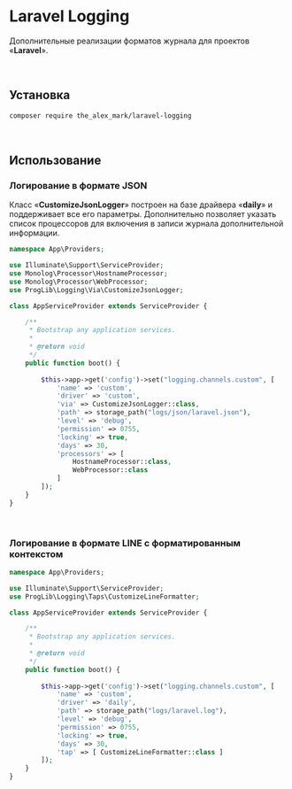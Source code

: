 # Laravel Logging

Дополнительные реализации форматов журнала для проектов «**Laravel**».

<br>

## Установка

```bash
composer require the_alex_mark/laravel-logging
```

<br>

## Использование

### Логирование в формате JSON

Класс «**CustomizeJsonLogger**» построен на базе драйвера «**daily**» и поддерживает все его параметры. Дополнительно позволяет указать список процессоров для включения в записи журнала дополнительной информации.

```php
namespace App\Providers;

use Illuminate\Support\ServiceProvider;
use Monolog\Processor\HostnameProcessor;
use Monolog\Processor\WebProcessor;
use ProgLib\Logging\Via\CustomizeJsonLogger;

class AppServiceProvider extends ServiceProvider {

    /**
     * Bootstrap any application services.
     * 
     * @return void
     */
    public function boot() {
    
        $this->app->get('config')->set("logging.channels.custom", [
            'name' => 'custom',
            'driver' => 'custom',
            'via' => CustomizeJsonLogger::class,
            'path' => storage_path("logs/json/laravel.json"),
            'level' => 'debug',
            'permission' => 0755,
            'locking' => true,
            'days' => 30,
            'processors' => [
                HostnameProcessor::class,
                WebProcessor::class
            ]
        ]);
    }
}
```

<br>

### Логирование в формате LINE с форматированным контекстом

```php
namespace App\Providers;

use Illuminate\Support\ServiceProvider;
use ProgLib\Logging\Taps\CustomizeLineFormatter;

class AppServiceProvider extends ServiceProvider {

    /**
     * Bootstrap any application services.
     * 
     * @return void
     */
    public function boot() {
    
        $this->app->get('config')->set("logging.channels.custom", [
            'name' => 'custom',
            'driver' => 'daily',
            'path' => storage_path("logs/laravel.log"),
            'level' => 'debug',
            'permission' => 0755,
            'locking' => true,
            'days' => 30,
            'tap' => [ CustomizeLineFormatter::class ]
        ]);
    }
}
```
